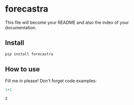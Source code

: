 # forecastra

<!-- WARNING: THIS FILE WAS AUTOGENERATED! DO NOT EDIT! -->

This file will become your README and also the index of your
documentation.

## Install

``` sh
pip install forecastra
```

## How to use

Fill me in please! Don’t forget code examples:

``` python
1+1
```

    2
